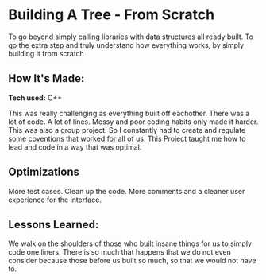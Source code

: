 # Building A Tree - From Scratch
To go beyond simply calling libraries with data structures all ready built. To go the extra step and truly understand how everything works, by simply building it from scratch


## How It's Made:

**Tech used:**  C++

This was really challenging as everything built off eachother. There was a lot of code. A lot of lines. Messy and poor coding habits only made it harder. This was also a group project. So I constantly had to create and regulate some coventions that worked for all of us. This Project taught me how to lead and code in a way that was optimal.
## Optimizations

More test cases. Clean up the code. More comments and a cleaner user experience for the interface.

## Lessons Learned:

We walk on the shoulders of those who built insane things for us to simply code one liners. There is so much that happens that we do not even consider because those before us built so much, so that we would not have to.
